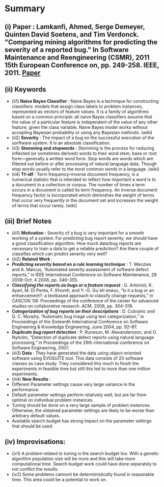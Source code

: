 # Summary 
## (i) Paper : Lamkanfi, Ahmed, Serge Demeyer, Quinten David Soetens, and Tim Verdonck. "Comparing mining algorithms for predicting the severity of a reported bug." In Software Maintenance and Reengineering (CSMR), 2011 15th European Conference on, pp. 249-258. IEEE, 2011. [Paper](Read2.pdf)

## (ii) Keywords

  * (ii1) **Naive Bayes Classifier** : Naive Bayes is a technique for constructing classifiers: models that assign class labels to problem instances, represented as vectors of feature values. It is a family of algorithms based on a common principle: all naive Bayes classifiers assume that the value of a particular feature is independent of the value of any other feature, given the class variable. Naive Bayes model works without accepting Bayesian probability or using any Bayesian methods. (wiki)
  * (ii2) **Severity** : The impact of a bug on the successful execution of the sorftware system. It is an absolute classification.
  * (ii3) **Stemming and stopwords** : Stemming is the process for reducing inflected (or sometimes derived) words to their word stem, base or root form—generally a written word form. Stop words are words which are filtered out before or after processing of natural language data. Though stop words usually refer to the most common words in a language. (wiki)
  * (ii4) **Tf-idf**  : Term frequency–inverse document frequency, is a numerical statistic that is intended to reflect how important a word is to a document in a collection or corpus. The number of times a term occurs in a document is called its term frequency. An inverse document frequency factor is incorporated which diminishes the weight of terms that occur very frequently in the document set and increases the weight of terms that occur rarely. (wiki)

## (iii) Brief Notes

  * (iii1) **Motivation** : Severity of a bug is very important for a smooth working of a system. For predicting bug report severity, we should have a good classification algorithm. How much data/bug reports are necessary to train a data to get a reliable prediction? Are there couple of classifies which can predict severity very well?
  * (iii2) **Related Work** :
   * **_Predicting severity based on a rule learning technique_** : T. Menzies and A. Marcus, “Automated severity assessment of software defect reports,” in IEEE International Conference on Software Maintenance, 28 2008-Oct. 4 2008, pp. 346–355.
   * **_Classifying the reports as bugs or a feature request_** : G. Antoniol, K. Ayari, M. Di Penta, F. Khomh, and Y.-G. Gu´eh´eneuc, “Is it a bug or an enhancement?: a textbased approach to classify change requests,” in CASCON ’08: Proceedings of the conference of the center for advanced studies on collaborative research. ACM, 2008, pp. 304–318.
   * **_Categorization of bug reports on their descriptions_** : D. Cubranic and G. C. Murphy, “Automatic bug triage using text categorization,” in Proceedings of the Sixteenth International Conference on Software Engineering & Knowledge Engineering, June 2004, pp. 92–97.
   * **_Duplicate bug report detection_** : P. Runeson, M. Alexandersson, and O. Nyholm, “Detection of duplicate defect reports using natural language processing,” in Proceedings of the 29th international conference on Software Engineering, 2007.
  * (iii3) **Data** : They have generated the data using object-oriented software using EVOSUITE tool. This data consists of 20 software classes as case study. They considered this much to finsih the experiments in feasible time but still this led to more than one million experiments.
  * (iii4) **New Results** :
   * Different Parameter settings cause very large variance in the performance.
   * Default parameter settings perform relatively well, but are far from optimal on individual problem instances.
   * Tuning should be done on a very large sample of problem instances. Otherwise, the obtained parameter settings are likely to be worse than arbitrary default values.
   * Available search budget has strong impact on the parameter settings that should be used.

## (iv) Improvisations:
  * (iv1) A problem related to tuning is the search budget too. With a genetic algorithm population size will be more and this will take more computational time. Search budget work could have done separately to not conflict the results.
  * (iv2) Some problems cannont be deterministically found in reasonable time. This area could be a potential to work on.
